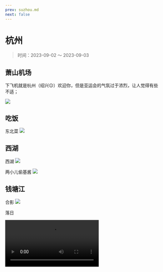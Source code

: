 ```yaml
---
prev: suzhou.md
next: false
---
```


# 杭州

> 时间：2023-09-02 ～ 2023-09-03

## 萧山机场

下飞机就是杭州（绍兴😑）欢迎你，但是亚运会的气氛过于浓烈，让人觉得有些不适；

![](https://img.lzwcyd.cn/img/202309061604395.jpg)

## 吃饭

东北菜
![](https://img.lzwcyd.cn/img/202309061618574.jpg)

## 西湖

西湖
![](https://img.lzwcyd.cn/img/202309061619859.jpg)

两小儿偷基酱
![](https://img.lzwcyd.cn/img/202309061619860.jpg)


## 钱塘江

合影
![](https://img.lzwcyd.cn/img/202309061619861.jpg)

落日
<br>

<video src="https://img.lzwcyd.cn/img/202309111828998.mp4" controls>
  你的浏览器不支持 <code>video</code> 标签。
</video>